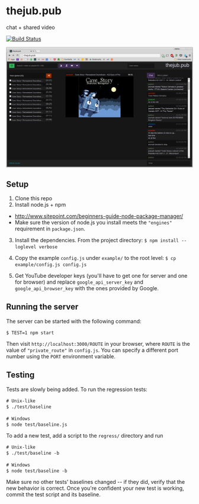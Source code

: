 # thejub.pub
chat + shared video

[![Build Status](https://travis-ci.org/aromatt/thejub.pub.svg)](https://travis-ci.org/aromatt/thejub.pub)

![thejub.pub screenshot](/public/images/thejub.pub.png)

## Setup
1. Clone this repo
2. Install node.js + npm
 * http://www.sitepoint.com/beginners-guide-node-package-manager/
 * Make sure the version of node.js you install meets the `"engines"` requirement in `package.json`.
3. Install the dependencies. From the project directory: `$ npm install --loglevel verbose`
4. Copy the example `config.js` under `example/` to the root level: `$ cp example/config.js config.js`

5. Get YouTube developer keys (you'll have to get one for server and one for browser) and replace `google_api_server_key` and `google_api_browser_key` with the ones provided by Google.

## Running the server
The server can be started with the following command:
```
$ TEST=1 npm start
```
Then visit `http://localhost:3000/ROUTE` in your browser, where `ROUTE` is the value of `"private_route"` in `config.js`. You can specify a different port number using the `PORT` environment variable.

## Testing
Tests are slowly being added. To run the regression tests:

```
# Unix-like
$ ./test/baseline

# Windows
$ node test/baseline.js
```

To add a new test, add a script to the `regress/` directory and run

```
# Unix-like
$ ./test/baseline -b

# Windows
$ node test/baseline -b
```

Make sure no other tests' baselines changed -- if they did, verify that the
new behavior is correct. Once you're confident your new test is working,
commit the test script and its baseline.
